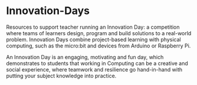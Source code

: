 # Innovation-Days
Resources to support teacher running an Innovation Day: a competition where teams of learners design, program and build solutions to a real-world problem. Innovation Days combine project-based learning with physical computing, such as the micro:bit and devices from Arduino or Raspberry Pi.

An Innovation Day is an engaging, motivating and fun day, which demonstrates to students that working in Computing can be a creative and social experience, where teamwork and resilience go hand-in-hand with putting your subject knowledge into practice.
